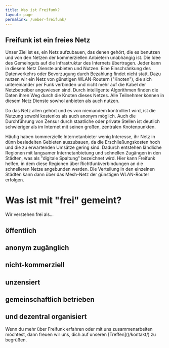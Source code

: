 ```yaml
---
title: Was ist Freifunk?
layout: page
permalink: /ueber-freifunk/
---
```


Freifunk ist ein freies Netz
-------------------------
Unser Ziel ist es, ein Netz aufzubauen, das denen gehört, die es benutzen und von den Netzen der kommerziellen Anbietern unabhängig ist. Die Idee des Gemeinguts auf die Infrastruktur des Internets übertragen. Jeder kann in diesem Netz Dienste anbieten und Nutzen. Eine Einschränkung des Datenverkehrs oder Bevorzugung durch Bezahlung findet nicht statt. Dazu nutzen wir ein Netz von günstigen WLAN-Routern ("Knoten"), die sich untereinander per Funk verbinden und nicht mehr auf die Kabel der Netzbetreiber angewiesen sind. Durch intelligente Algorithmen finden die Daten ihren Weg durch die Knoten dieses Netzes. Alle Teilnehmer können in diesem Netz Dienste sowhol anbieten als auch nutzen.

Da das Netz allen gehört und es von niemandem kontrolliert wird, ist die Nutzung sowohl kostenlos als auch anonym möglich. Auch die Durchführung von Zensur durch staatliche oder private Stellen ist deutlich schwieriger als im Internet mit seinen großen, zentralen Knotenpunkten.

Häufig haben kommerzielle Internetanbieter wenig Interesse, ihr Netz in dünn besiedelten Gebieten auszubauen, da die Erschließungskosten hoch und die zu erwartenden Umsätze gering sind. Dadurch entstehen ländliche Regionen mit langsamer Internetanbietung und schnellen Zugängen in den Städten, was als "digitale Spaltung" bezeichnet wird. Hier kann Freifunk helfen, in dem diese Regionen über Richtfunkverbindungen an die schnelleren Netze angebunden werden. Die Verteilung in den einzelnen Städten kann dann über das Mesh-Netz der günstigen WLAN-Router erfolgen.


Was ist mit "frei" gemeint?
========================
Wir verstehen frei als...

öffentlich
----------


anonym zugänglich
---------------


nicht-kommerziell
---------------


unzensiert
---------


gemeinschaftlich betrieben
-----------------------


und dezentral organisiert
----------------------



Wenn du mehr über Freifunk erfahren oder mit uns zusammenarbeiten möchtest, dann freuen wir uns, dich auf unseren [Treffen]((/kontakt/) zu begrüßen.
